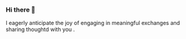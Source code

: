 ### Hi there 👋

<!--
**Ryd5906/Ryd5906** is a ✨ _special_ ✨ repository because its `README.md` (this file) appears on your GitHub profile.

Here are some ideas to get you started:
- Hi, i'm Latters, a passionate student in web development.
- I'm interested in code and I am a web developer.
- 🌱 I’m currently diving into the realm of web development, exploring every aspect and, more specifically, discovering affective method to master the craft.
- 👯 I’m looking to collaborate on I'm involved to explore different development methodologies from around the world. wish me luck!
- 📫 How to reach me: Lattersrubruneys@gmail.com.
<br></br>
More about me: www.linkedin.com/in/latteryd.

--> I eagerly anticipate the joy of engaging in meaningful exchanges and sharing thoughtd with you .
